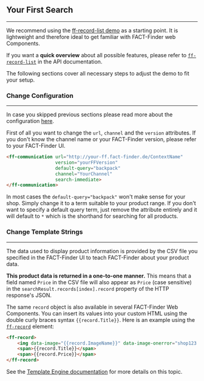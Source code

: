 ## Your First Search

---
We recommend using the [ff-record-list demo](https://github.com/FACT-Finder-Web-Components/demos/blob/master/ff-record-list/index.html) as a starting point. It is lightweight and therefore ideal to get familiar with FACT-Finder web Components.

If you want a **quick overview** about all possible features, please refer to [`ff-record-list`](api/ff-record-list#tab=docs) in the API documentation.

The following sections cover all necessary steps to adjust the demo to fit your setup.

### Change Configuration

---
In case you skipped previous sections please read more about the configuration [here](documentation/configuration).

First of all you want to change the `url`, `channel` and the `version` attributes. If you don't know the channel name or your FACT-Finder version, please refer to your FACT-Finder UI.

```html
<ff-communication url="http://your-ff.fact-finder.de/ContextName"
                  version="yourFFVersion"
                  default-query="backpack"
                  channel="YourChannel"
                  search-immediate>
</ff-communication>
```

In most cases the `default-query="backpack"` won't make sense for your shop. Simply change it to a term suitable to your product range. If you don't want to specify a default query term, just remove the attribute entirely and it will default to `*` which is the shorthand for searching for all products.


### Change Template Strings

---
The data used to display product information is provided by the CSV file you specified in the FACT-Finder UI to teach FACT-Finder about your product data.

**This product data is returned in a one-to-one manner.** This means that a field named `Price` in the CSV file will also appear as `Price` (case sensitive) in the `searchResult.records[index].record` property of the HTTP response's JSON.

The same `record` object is also available in several FACT-Finder Web Components. You can insert its values into your custom HTML using the double curly braces syntax `{{record.Title}}`. Here is an example using the [`ff-record`](api/ff-record-list#tab=docs) element:

```html
<ff-record>
    <img data-image="{{record.ImageName}}" data-image-onerror="shop123.com/error.png">
    <span>{{record.Title}}</span>
    <span>{{record.Price}}</span>
</ff-record>
```

See the [Template Engine documentation](documentation/template-engine) for more details on this topic.
